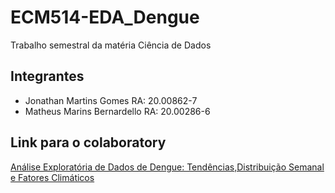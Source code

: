 # ECM514-EDA_Dengue
Trabalho semestral da matéria Ciência de Dados

## Integrantes

- Jonathan Martins Gomes RA: 20.00862-7
- Matheus Marins Bernardello RA: 20.00286-6

## Link para o colaboratory
[Análise Exploratória de Dados de Dengue: Tendências,Distribuição Semanal e Fatores Climáticos](https://colab.research.google.com/drive/1EB_Gc-8yW7JCniW8f6llurEsiO4E3tjT?usp=sharing)